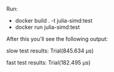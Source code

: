 Run:
- docker build . -t julia-simd:test
- docker run julia-simd:test

After this you'll see the following output:

slow test results: Trial(845.634 μs)

fast test results: Trial(182.495 μs)
